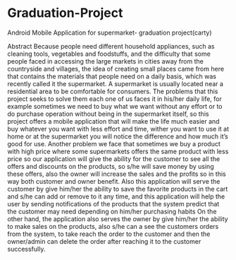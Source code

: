 # Graduation-Project
Android Mobile Application for supermarket- graduation project(carty)

Abstract
     Because people need different household appliances, such as cleaning tools, vegetables and foodstuffs, and the difficulty that some people faced in accessing the large markets in cities away from the countryside and villages, the idea of creating small places came from here that contains the materials that people need on a daily basis, which was recently called it the supermarket. A supermarket is usually located near a residential area to be comfortable for consumers. The problems that this project seeks to solve them each one of us faces it in his/her daily life, for example sometimes we need to buy what we want without any effort or to do purchase operation without being in the supermarket itself, so this project offers a mobile application that will make the life much easier and buy whatever you want with less effort and time, wither you want to use it at home or at the supermarket you will notice the difference and how much it’s good for use. Another problem we face that sometimes we buy a product with high price where some supermarkets offers the same product with less price so our application will give the ability for the customer to see all the offers and discounts on the products, so s/he will save money by using these offers, also the owner will increase the sales and the profits so in this way both customer and owner benefit. Also this application will serve the customer by give him/her the ability to save the favorite products in the cart and s/he can add or remove to it any time, and this application will help the user by sending notifications of the products that the system predict that the customer may need depending on him/her purchasing habits On the other hand,  the application also serves the owner by give him/her the ability to make sales on the products, also s/he can a see the customers orders from the system, to take reach the order to the customer and then the owner/admin can delete the order after reaching it to the customer successfully.
